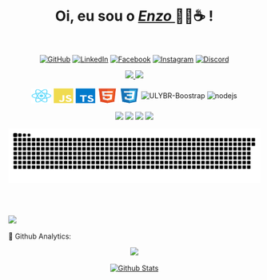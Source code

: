 <div>
  <h1 align="center">Oi, eu sou o <a href="https://www.linkedin.com/in/enzo-gabriel-894273237/"><i> <strong> Enzo </strong> </i></a> 👨‍💻☕ ! </h1>
  <br>
</div>

 <p align="center">
 	<a href="https://github.com/EnzoGabrielBarbosaFranco"><img src="https://img.icons8.com/bubbles/50/000000/github.png" alt="GitHub"/></a>
 	<a href="https://www.linkedin.com/in/enzo-gabriel-894273237/"><img src="https://img.icons8.com/bubbles/50/000000/linkedin.png" alt="LinkedIn"/></a>
 	<a href="https://www.facebook.com/enzo.barbosafranco/"><img src="https://img.icons8.com/bubbles/50/000000/facebook-new.png" alt="Facebook"/></a>
 	<a href="https://www.instagram.com/enzow._/"><img src="https://img.icons8.com/bubbles/50/000000/instagram.png" alt="Instagram"/></a>
  <a href="https://discord.gg/uaSQTPRveW"><img src="https://img.icons8.com/bubbles/50/000000/discord.png" alt="Discord"/></a>
 </p>

<div align="center">
  <a href="https://github.com/EnzoGabrielBarbosaFranco">
    <img height="150em" src="https://github-readme-stats.vercel.app/api?username=EnzoGabrielBarbosaFranco&count_private=true&include_all_commits=true&show_icons=true&theme=radical&hide_border=false&show_owner=true"/>
    <img height="150em" src="https://github-readme-stats.vercel.app/api/top-langs/?username=EnzoGabrielBarbosaFranco&theme=radical&hide_border=false&&layout=compact"/>
  </a>
</div>

<div align="center" valign="top"><br>
  <img align="center" alt="React" height="30" width="40" src="https://raw.githubusercontent.com/devicons/devicon/master/icons/react/react-original.svg">
  <img align="center" alt="Js" height="30" width="40" src="https://raw.githubusercontent.com/devicons/devicon/master/icons/javascript/javascript-plain.svg">
  <img align="center" alt="Js" height="30" width="40" src="https://raw.githubusercontent.com/devicons/devicon/master/icons/typescript/typescript-plain.svg">
  <img align="center" alt="HTML" height="30" width="40" src="https://raw.githubusercontent.com/devicons/devicon/master/icons/html5/html5-original.svg">
  <img align="center" alt="CSS" height="30" width="40" src="https://raw.githubusercontent.com/devicons/devicon/master/icons/css3/css3-original.svg">
  <img align="center" alt="ULYBR-Boostrap" height="35" width="45" src="https://cdn.jsdelivr.net/gh/devicons/devicon/icons/bootstrap/bootstrap-original.svg" />
  <img align="center" alt="nodejs" height="30" width="40" src="https://cdn.worldvectorlogo.com/logos/nodejs-icon.svg">
</div><br>

<div align="center">
  <a href="https://www.instagram.com/enzow._/" target="_blank"><img src="https://img.shields.io/badge/-Instagram-%23E4405F?style=for-the-badge&logo=instagram&logoColor=white" target="_blank"></a>
   <a href="https://discord.gg/uaSQTPRveW" target="_blank"><img src="https://img.shields.io/badge/Discord-7289DA?style=for-the-badge&logo=discord&logoColor=white" target="_blank"></a> 
  <a href="https://www.linkedin.com/in/enzo-gabriel-894273237/" target="_blank"><img src="https://img.shields.io/badge/-LinkedIn-%230077B5?style=for-the-badge&logo=linkedin&logoColor=white" target="_blank"></a> 
  <a href="mailto:enzo.gbf@outlook.com"><img src="https://img.shields.io/badge/-Gmail-%23333?style=for-the-badge&logo=gmail&logoColor=white" target="_blank"></a>
</div>
<div align="center">
  
  ![Snake animation](https://github.com/EnzoGabrielBarbosaFranco/Snake/blob/main/SnakeCode.svg)
  
</div>

<br>
<br>

![](./profile-3d-contrib/profile-green-animate.svg)



🎯 Github Analytics:
<p align="center">
  <img alig src="https://github-profile-trophy.vercel.app/?username=EnzoGabrielBarbosaFranco&no-bg=true&no-frame=true&theme=onedark&column=7" />
<!--    &rank=SSS,SS,S,AAA,AA,A,B,C -->
</p>

<p align="center">
 <a target="_blank" rel="noopener noreferrer" href="https://raw.githubusercontent.com/bornmay/bornmay/Update/svg/Bottom.svg"><img      src="https://raw.githubusercontent.com/bornmay/bornmay/Update/svg/Bottom.svg" alt="Github Stats" style="max-width: 100%;"></a>
</p>
